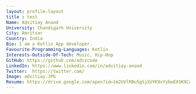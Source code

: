 ```yaml
---
layout: profile-layout
title : test
Name: Advitiay Anand
University: Chandigarh University
City: Amritsar
Country: India
Bio: I am a Kotlin App developer.
Favourite-Programming-Languages: Kotlin
Interests-Outside-Of-Tech: Music, Hip-Hop
GitHub: https://github.com/adizcode
LinkedIn: https://www.linkedin.com/in/advitiay-anand
Twitter:  https://twitter.com/
Image: advitiay.JPG
Resume: https://drive.google.com/open?id=1m2UVlRBu5gSjXUYK9xYybwEXSK9CauTv
---
```

